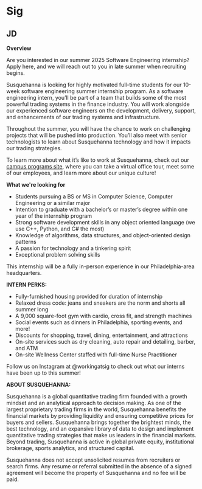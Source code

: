 # Sig



## JD

**Overview**

Are you interested in our summer 2025 Software Engineering internship? Apply here, and we will reach out to you in late summer when recruiting begins.

Susquehanna is looking for highly motivated full-time students for our 10-week software engineering summer internship program. As a software engineering intern, you’ll be part of a team that builds some of the most powerful trading systems in the finance industry. You will work alongside our experienced software engineers on the development, delivery, support, and enhancements of our trading systems and infrastructure.

Throughout the summer, you will have the chance to work on challenging projects that will be pushed into production. You’ll also meet with senior technologists to learn about Susquehanna technology and how it impacts our trading strategies.

To learn more about what it’s like to work at Susquehanna, check out our [campus programs site](https://sig.com/campus-programs/), where you can take a virtual office tour, meet some of our employees, and learn more about our unique culture!


**What we're looking for**

- Students pursuing a BS or MS in Computer Science, Computer Engineering or a similar major
- Intention to graduate with a bachelor’s or master’s degree within one year of the internship program
- Strong software development skills in any object oriented language (we use C++, Python, and C# the most)
- Knowledge of algorithms, data structures, and object-oriented design patterns
- A passion for technology and a tinkering spirit
- Exceptional problem solving skills

This internship will be a fully in-person experience in our Philadelphia-area headquarters.

**INTERN PERKS:**

- Fully-furnished housing provided for duration of internship
- Relaxed dress code: jeans and sneakers are the norm and shorts all summer long
- A 9,000 square-foot gym with cardio, cross fit, and strength machines
- Social events such as dinners in Philadelphia, sporting events, and more!
- Discounts for shopping, travel, dining, entertainment, and attractions
- On-site services such as dry cleaning, auto repair and detailing, barber, and ATM
- On-site Wellness Center staffed with full-time Nurse Practitioner

Follow us on Instagram at @workingatsig to check out what our interns have been up to this summer!

**ABOUT SUSQUEHANNA:**

Susquehanna is a global quantitative trading firm founded with a growth mindset and an analytical approach to decision making. As one of the largest proprietary trading firms in the world, Susquehanna benefits the financial markets by providing liquidity and ensuring competitive prices for buyers and sellers. Susquehanna brings together the brightest minds, the best technology, and an expansive library of data to design and implement quantitative trading strategies that make us leaders in the financial markets. Beyond trading, Susquehanna is active in global private equity, institutional brokerage, sports analytics, and structured capital.

Susquehanna does not accept unsolicited resumes from recruiters or search firms. Any resume or referral submitted in the absence of a signed agreement will become the property of Susquehanna and no fee will be paid.